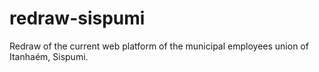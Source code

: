 # redraw-sispumi
Redraw of the current web platform of the municipal employees union of Itanhaém, Sispumi.
